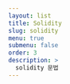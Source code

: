 ```yaml
---
layout: list
title: Solidity
slug: solidity
menu: true
submenu: false
order: 3
description: >
  solidity 문법
---
```


